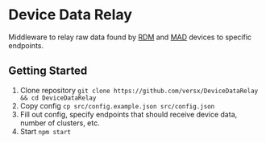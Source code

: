 # Device Data Relay  

Middleware to relay raw data found by [RDM](https://github.com/realdevicemap/realdevicemap) and [MAD](https://github.com/Map-A-Droid/MAD) devices to specific endpoints.  

## Getting Started  
1. Clone repository `git clone https://github.com/versx/DeviceDataRelay && cd DeviceDataRelay`  
1. Copy config `cp src/config.example.json src/config.json`  
1. Fill out config, specify endpoints that should receive device data, number of clusters, etc.  
1. Start `npm start`  